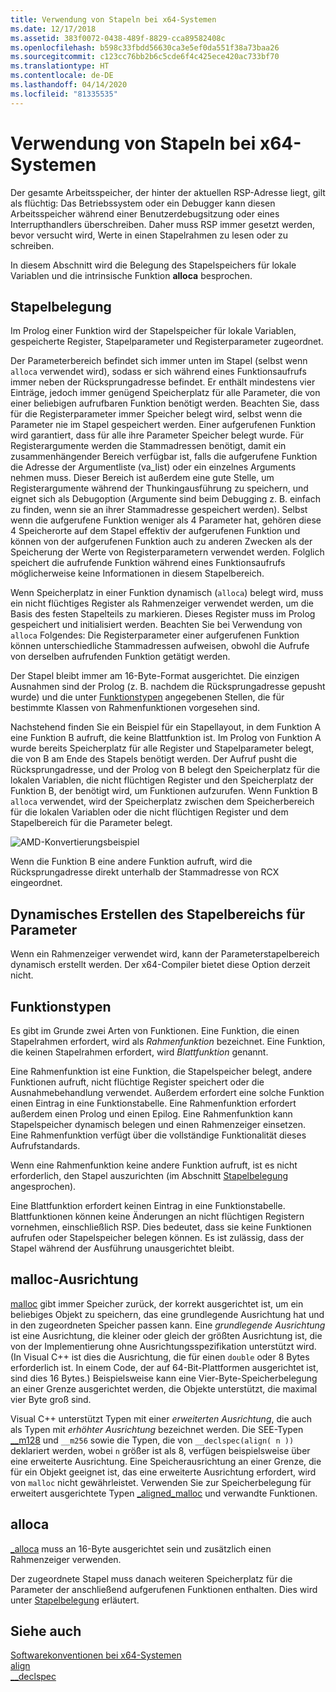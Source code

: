 ```yaml
---
title: Verwendung von Stapeln bei x64-Systemen
ms.date: 12/17/2018
ms.assetid: 383f0072-0438-489f-8829-cca89582408c
ms.openlocfilehash: b598c33fbdd56630ca3e5ef0da551f38a73baa26
ms.sourcegitcommit: c123cc76bb2b6c5cde6f4c425ece420ac733bf70
ms.translationtype: HT
ms.contentlocale: de-DE
ms.lasthandoff: 04/14/2020
ms.locfileid: "81335535"
---
```

# <a name="x64-stack-usage"></a>Verwendung von Stapeln bei x64-Systemen

Der gesamte Arbeitsspeicher, der hinter der aktuellen RSP-Adresse liegt, gilt als flüchtig: Das Betriebssystem oder ein Debugger kann diesen Arbeitsspeicher während einer Benutzerdebugsitzung oder eines Interrupthandlers überschreiben. Daher muss RSP immer gesetzt werden, bevor versucht wird, Werte in einen Stapelrahmen zu lesen oder zu schreiben.

In diesem Abschnitt wird die Belegung des Stapelspeichers für lokale Variablen und die intrinsische Funktion **alloca** besprochen.

## <a name="stack-allocation"></a>Stapelbelegung

Im Prolog einer Funktion wird der Stapelspeicher für lokale Variablen, gespeicherte Register, Stapelparameter und Registerparameter zugeordnet.

Der Parameterbereich befindet sich immer unten im Stapel (selbst wenn `alloca` verwendet wird), sodass er sich während eines Funktionsaufrufs immer neben der Rücksprungadresse befindet. Er enthält mindestens vier Einträge, jedoch immer genügend Speicherplatz für alle Parameter, die von einer beliebigen aufrufbaren Funktion benötigt werden. Beachten Sie, dass für die Registerparameter immer Speicher belegt wird, selbst wenn die Parameter nie im Stapel gespeichert werden. Einer aufgerufenen Funktion wird garantiert, dass für alle ihre Parameter Speicher belegt wurde. Für Registerargumente werden die Stammadressen benötigt, damit ein zusammenhängender Bereich verfügbar ist, falls die aufgerufene Funktion die Adresse der Argumentliste (va_list) oder ein einzelnes Arguments nehmen muss. Dieser Bereich ist außerdem eine gute Stelle, um Registerargumente während der Thunkingausführung zu speichern, und eignet sich als Debugoption (Argumente sind beim Debugging z. B. einfach zu finden, wenn sie an ihrer Stammadresse gespeichert werden). Selbst wenn die aufgerufene Funktion weniger als 4 Parameter hat, gehören diese 4 Speicherorte auf dem Stapel effektiv der aufgerufenen Funktion und können von der aufgerufenen Funktion auch zu anderen Zwecken als der Speicherung der Werte von Registerparametern verwendet werden.  Folglich speichert die aufrufende Funktion während eines Funktionsaufrufs möglicherweise keine Informationen in diesem Stapelbereich.

Wenn Speicherplatz in einer Funktion dynamisch (`alloca`) belegt wird, muss ein nicht flüchtiges Register als Rahmenzeiger verwendet werden, um die Basis des festen Stapelteils zu markieren. Dieses Register muss im Prolog gespeichert und initialisiert werden. Beachten Sie bei Verwendung von `alloca` Folgendes: Die Registerparameter einer aufgerufenen Funktion können unterschiedliche Stammadressen aufweisen, obwohl die Aufrufe von derselben aufrufenden Funktion getätigt werden.

Der Stapel bleibt immer am 16-Byte-Format ausgerichtet. Die einzigen Ausnahmen sind der Prolog (z. B. nachdem die Rücksprungadresse gepusht wurde) und die unter [Funktionstypen](#function-types) angegebenen Stellen, die für bestimmte Klassen von Rahmenfunktionen vorgesehen sind.

Nachstehend finden Sie ein Beispiel für ein Stapellayout, in dem Funktion A eine Funktion B aufruft, die keine Blattfunktion ist. Im Prolog von Funktion A wurde bereits Speicherplatz für alle Register und Stapelparameter belegt, die von B am Ende des Stapels benötigt werden. Der Aufruf pusht die Rücksprungadresse, und der Prolog von B belegt den Speicherplatz für die lokalen Variablen, die nicht flüchtigen Register und den Speicherplatz der Funktion B, der benötigt wird, um Funktionen aufzurufen. Wenn Funktion B `alloca` verwendet, wird der Speicherplatz zwischen dem Speicherbereich für die lokalen Variablen oder die nicht flüchtigen Register und dem Stapelbereich für die Parameter belegt.

![AMD-Konvertierungsbeispiel](../build/media/vcamd_conv_ex_5.png "AMD-Konvertierungsbeispiel")

Wenn die Funktion B eine andere Funktion aufruft, wird die Rücksprungadresse direkt unterhalb der Stammadresse von RCX eingeordnet.

## <a name="dynamic-parameter-stack-area-construction"></a>Dynamisches Erstellen des Stapelbereichs für Parameter

Wenn ein Rahmenzeiger verwendet wird, kann der Parameterstapelbereich dynamisch erstellt werden. Der x64-Compiler bietet diese Option derzeit nicht.

## <a name="function-types"></a>Funktionstypen

Es gibt im Grunde zwei Arten von Funktionen. Eine Funktion, die einen Stapelrahmen erfordert, wird als *Rahmenfunktion* bezeichnet. Eine Funktion, die keinen Stapelrahmen erfordert, wird *Blattfunktion* genannt.

Eine Rahmenfunktion ist eine Funktion, die Stapelspeicher belegt, andere Funktionen aufruft, nicht flüchtige Register speichert oder die Ausnahmebehandlung verwendet. Außerdem erfordert eine solche Funktion einen Eintrag in eine Funktionstabelle. Eine Rahmenfunktion erfordert außerdem einen Prolog und einen Epilog. Eine Rahmenfunktion kann Stapelspeicher dynamisch belegen und einen Rahmenzeiger einsetzen. Eine Rahmenfunktion verfügt über die vollständige Funktionalität dieses Aufrufstandards.

Wenn eine Rahmenfunktion keine andere Funktion aufruft, ist es nicht erforderlich, den Stapel auszurichten (im Abschnitt [Stapelbelegung](#stack-allocation) angesprochen).

Eine Blattfunktion erfordert keinen Eintrag in eine Funktionstabelle. Blattfunktionen können keine Änderungen an nicht flüchtigen Registern vornehmen, einschließlich RSP. Dies bedeutet, dass sie keine Funktionen aufrufen oder Stapelspeicher belegen können. Es ist zulässig, dass der Stapel während der Ausführung unausgerichtet bleibt.

## <a name="malloc-alignment"></a>malloc-Ausrichtung

[malloc](../c-runtime-library/reference/malloc.md) gibt immer Speicher zurück, der korrekt ausgerichtet ist, um ein beliebiges Objekt zu speichern, das eine grundlegende Ausrichtung hat und in den zugeordneten Speicher passen kann. Eine *grundlegende Ausrichtung* ist eine Ausrichtung, die kleiner oder gleich der größten Ausrichtung ist, die von der Implementierung ohne Ausrichtungsspezifikation unterstützt wird. (In Visual C++ ist dies die Ausrichtung, die für einen `double` oder 8 Bytes erforderlich ist. In einem Code, der auf 64-Bit-Plattformen ausgerichtet ist, sind dies 16 Bytes.) Beispielsweise kann eine Vier-Byte-Speicherbelegung an einer Grenze ausgerichtet werden, die Objekte unterstützt, die maximal vier Byte groß sind.

Visual C++ unterstützt Typen mit einer *erweiterten Ausrichtung*, die auch als Typen mit *erhöhter Ausrichtung* bezeichnet werden. Die SEE-Typen [__m128](../cpp/m128.md) und `__m256` sowie die Typen, die von `__declspec(align( n ))` deklariert werden, wobei `n` größer ist als 8, verfügen beispielsweise über eine erweiterte Ausrichtung. Eine Speicherausrichtung an einer Grenze, die für ein Objekt geeignet ist, das eine erweiterte Ausrichtung erfordert, wird von `malloc` nicht gewährleistet. Verwenden Sie zur Speicherbelegung für erweitert ausgerichtete Typen [_aligned_malloc](../c-runtime-library/reference/aligned-malloc.md) und verwandte Funktionen.

## <a name="alloca"></a>alloca

[_alloca](../c-runtime-library/reference/alloca.md) muss an 16-Byte ausgerichtet sein und zusätzlich einen Rahmenzeiger verwenden.

Der zugeordnete Stapel muss danach weiteren Speicherplatz für die Parameter der anschließend aufgerufenen Funktionen enthalten. Dies wird unter [Stapelbelegung](#stack-allocation) erläutert.

## <a name="see-also"></a>Siehe auch

[Softwarekonventionen bei x64-Systemen](../build/x64-software-conventions.md)<br/>
[align](../cpp/align-cpp.md)<br/>
[__declspec](../cpp/declspec.md)
